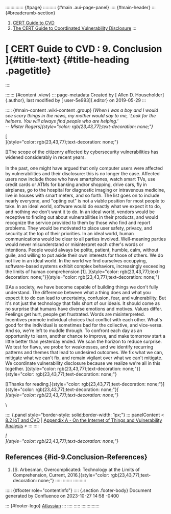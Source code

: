 :::::::::::::: {#page}
:::::::::: {#main .aui-page-panel}
:::: {#main-header}
::: {#breadcrumb-section}
1.  [CERT Guide to CVD](index.html)
2.  [The CERT Guide to Coordinated Vulnerability
    Disclosure](The-CERT-Guide-to-Coordinated-Vulnerability-Disclosure_47677443.html)
:::

# [ CERT Guide to CVD : 9. Conclusion ]{#title-text} {#title-heading .pagetitle}
::::

::::::: {#content .view}
::: page-metadata
Created by [ Allen D. Householder]{.author}, last modified by [
user-5e993]{.editor} on 2019-05-29
:::

::::: {#main-content .wiki-content .group}
*[When I was a boy and I would see scary things in the news, my mother
would say to me, \'Look for the helpers. You will always find people who
are helping.\' \
-- Mister Rogers]{style="color: rgb(23,43,77);text-decoration: none;"}*

[\
]{style="color: rgb(23,43,77);text-decoration: none;"}

[[The scope of the citizenry affected by cybersecurity vulnerabilities
has widened considerably in recent years.\
\
In the past, one might have argued that only computer users were
affected by vulnerabilities and their disclosure: this is no longer the
case. Affected users now include those who have smartphones, watch smart
TVs, use credit cards or ATMs for banking and/or shopping, drive cars,
fly in airplanes, go to the hospital for diagnostic imaging or
intravenous medicine, live in houses with smart meters, and so forth.
The list goes on to include nearly everyone, and \"opting out\" is not a
viable position for most people to take. In an ideal world, software
would do exactly what we expect it to do, and nothing we don\'t want it
to do. In an ideal world, vendors would be receptive to finding out
about vulnerabilities in their products, and would recognize the service
provided to them by those who find and report problems. They would be
motivated to place user safety, privacy, and security at the top of
their priorities. In an ideal world, human communications would be clear
to all parties involved. Well-meaning parties would never misunderstand
or misinterpret each other\'s words or intentions. People would always
be polite, patient, humble, calm, without guile, and willing to put
aside their own interests for those of others. We do not live in an
ideal world. In the world we find ourselves occupying, software-based
systems exhibit complex behaviors, increasingly exceeding the limits of
human comprehension \[1\].
]{style="color: rgb(23,43,77);text-decoration: none;"}]{style="color: rgb(23,43,77);text-decoration: none;"}

[[As a society, we have become capable of building things we don\'t
fully understand. The difference between what a thing does and what you
expect it to do can lead to uncertainty, confusion, fear, and
vulnerability. But it\'s not just the technology that falls short of our
ideals. It should come as no surprise that humans have diverse emotions
and motives. Values differ. Feelings get hurt, people get frustrated.
Words are misinterpreted. Incentives promote individual choices that
conflict with each other. What\'s good for the individual is sometimes
bad for the collective, and vice-versa. And so, we\'re left to muddle
through. To confront each day as an opportunity to learn, another chance
to improve, and make tomorrow start a little better than yesterday
ended. We scan the horizon to reduce surprise. We test for flaws, we
probe for weaknesses, and we identify recurring patterns and themes that
lead to undesired outcomes. We fix what we can, mitigate what we can\'t
fix, and remain vigilant over what we can\'t mitigate. We coordinate
vulnerability disclosure because we realize we\'re all in this together.
]{style="color: rgb(23,43,77);text-decoration: none;"}]{style="color: rgb(23,43,77);text-decoration: none;"}

[[Thanks for
reading.]{style="color: rgb(23,43,77);text-decoration: none;"}]{style="color: rgb(23,43,77);text-decoration: none;"}*[\
]{style="color: rgb(23,43,77);text-decoration: none;"}*

\

:::: {.panel style="border-style: solid;border-width: 1px;"}
::: panelContent
\< [8.2 IoT and CVD](8.2-IoT-and-CVD_47677498.html) \| [Appendix A - On
the Internet of Things and Vulnerability
Analysis](Appendix-A---On-the-Internet-of-Things-and-Vulnerability-Analysis_47677518.html)
\>
:::
::::

*[\
]{style="color: rgb(23,43,77);text-decoration: none;"}*

## References {#id-9.Conclusion-References}

1.  [S. Arbesman, Overcomplicated: Technology at the Limits of
    Comprehension, Current,
    2016.]{style="color: rgb(23,43,77);text-decoration: none;"}
:::::
:::::::
::::::::::

::::: {#footer role="contentinfo"}
:::: {.section .footer-body}
Document generated by Confluence on 2023-10-27 14:58 -0400

::: {#footer-logo}
[Atlassian](https://www.atlassian.com/)
:::
::::
:::::
::::::::::::::
